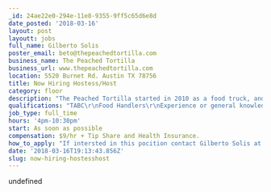 ```yaml
---
_id: 24ae22e0-294e-11e8-9355-9ff5c65d6e8d
date_posted: '2018-03-16'
layout: post
layoutt: jobs
full_name: Gilberto Solis
poster_email: beto@thepeachedtortilla.com
business_name: The Peached Tortilla
business_url: www.thepeachedtortilla.com
location: 5520 Burnet Rd. Austin TX 78756
title: Now Hiring Hostess/Host
category: floor
description: "The Peached Tortilla started in 2010 as a food truck, and after winning several awards it has expanded to a brick and mortar. We are looking to grow and enhance our front of the house team. Requirements for Host/Hostess: \r\n\r\n-Experience or general knowledge of reservation system. \r\n\r\n-Ability to embrace hospitality and go above and beyond to provide an excellent guest experience . \r\n\r\n-Comfortable interacting with guests. \r\n\r\n-Comfortable communicating with superiors and co-workers \r\n\r\n-Excellent time management, prioritization & multitasking."
qualifications: "TABC\r\nFood Handlers\r\nExperience or general knowledge of reservation system."
job_type: full_time
hours: '4pm-10:30pm'
start: As soon as possible
compensation: $9/hr + Tip Share and Health Insurance.
how_to_apply: "If intersted in this pocition contact Gilberto Solis at:\r\n\r\nE-mail: beto@thepeachedtortilla.com\r\nMobile:(915)613-6856\r\nOffice:(512)330-4439"
date: '2018-03-16T19:13:43.856Z'
slug: now-hiring-hostesshost
---
```

undefined
